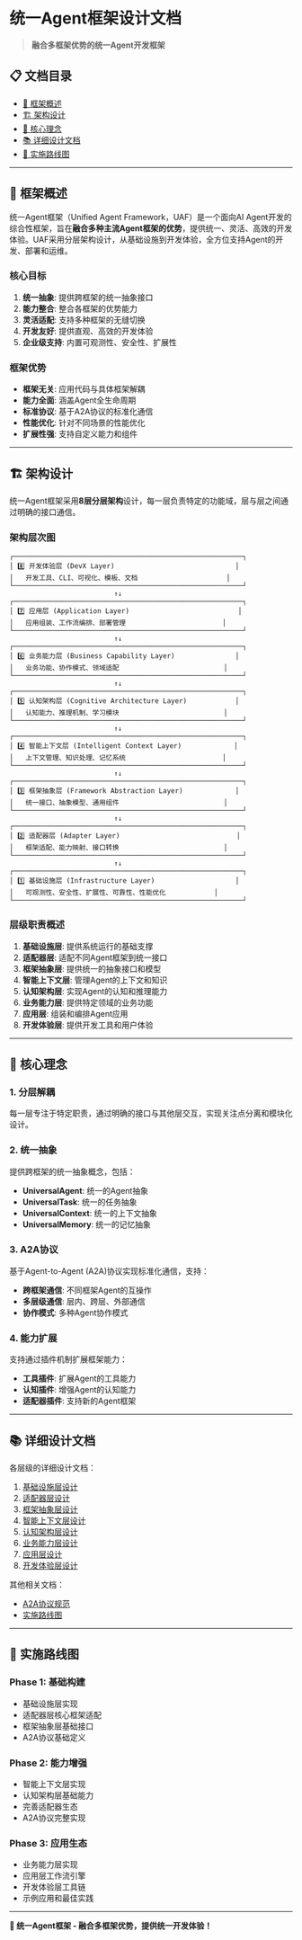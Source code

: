 # 统一Agent框架设计文档

> **融合多框架优势的统一Agent开发框架**

## 📋 文档目录

- [🎯 框架概述](#-框架概述)
- [🏗️ 架构设计](#️-架构设计)
- [🧠 核心理念](#-核心理念)
- [📚 详细设计文档](#-详细设计文档)
- [🚀 实施路线图](#-实施路线图)

---

## 🎯 框架概述

统一Agent框架（Unified Agent Framework，UAF）是一个面向AI Agent开发的综合性框架，旨在**融合多种主流Agent框架的优势**，提供统一、灵活、高效的开发体验。UAF采用分层架构设计，从基础设施到开发体验，全方位支持Agent的开发、部署和运维。

### 核心目标

1. **统一抽象**: 提供跨框架的统一抽象接口
2. **能力整合**: 整合各框架的优势能力
3. **灵活适配**: 支持多种框架的无缝切换
4. **开发友好**: 提供直观、高效的开发体验
5. **企业级支持**: 内置可观测性、安全性、扩展性

### 框架优势

- **框架无关**: 应用代码与具体框架解耦
- **能力全面**: 涵盖Agent全生命周期
- **标准协议**: 基于A2A协议的标准化通信
- **性能优化**: 针对不同场景的性能优化
- **扩展性强**: 支持自定义能力和组件

---

## 🏗️ 架构设计

统一Agent框架采用**8层分层架构**设计，每一层负责特定的功能域，层与层之间通过明确的接口通信。

### 架构层次图

```
┌─────────────────────────────────────────────────────────┐
│ 8️⃣ 开发体验层 (DevX Layer)                              │
│   开发工具、CLI、可视化、模板、文档                      │
└─────────────────────────────────────────────────────────┘
                          ↑↓
┌─────────────────────────────────────────────────────────┐
│ 7️⃣ 应用层 (Application Layer)                           │
│   应用组装、工作流编排、部署管理                        │
└─────────────────────────────────────────────────────────┘
                          ↑↓
┌─────────────────────────────────────────────────────────┐
│ 6️⃣ 业务能力层 (Business Capability Layer)               │
│   业务功能、协作模式、领域适配                          │
└─────────────────────────────────────────────────────────┘
                          ↑↓
┌─────────────────────────────────────────────────────────┐
│ 5️⃣ 认知架构层 (Cognitive Architecture Layer)            │
│   认知能力、推理机制、学习模块                          │
└─────────────────────────────────────────────────────────┘
                          ↑↓
┌─────────────────────────────────────────────────────────┐
│ 4️⃣ 智能上下文层 (Intelligent Context Layer)             │
│   上下文管理、知识处理、记忆系统                        │
└─────────────────────────────────────────────────────────┘
                          ↑↓
┌─────────────────────────────────────────────────────────┐
│ 3️⃣ 框架抽象层 (Framework Abstraction Layer)             │
│   统一接口、抽象模型、通用组件                          │
└─────────────────────────────────────────────────────────┘
                          ↑↓
┌─────────────────────────────────────────────────────────┐
│ 2️⃣ 适配器层 (Adapter Layer)                             │
│   框架适配、能力映射、接口转换                          │
└─────────────────────────────────────────────────────────┘
                          ↑↓
┌─────────────────────────────────────────────────────────┐
│ 1️⃣ 基础设施层 (Infrastructure Layer)                    │
│   可观测性、安全性、扩展性、可靠性、性能优化            │
└─────────────────────────────────────────────────────────┘
```

### 层级职责概述

1. **基础设施层**: 提供系统运行的基础支撑
2. **适配器层**: 适配不同Agent框架到统一接口
3. **框架抽象层**: 提供统一的抽象接口和模型
4. **智能上下文层**: 管理Agent的上下文和知识
5. **认知架构层**: 实现Agent的认知和推理能力
6. **业务能力层**: 提供特定领域的业务功能
7. **应用层**: 组装和编排Agent应用
8. **开发体验层**: 提供开发工具和用户体验

---

## 🧠 核心理念

### 1. 分层解耦

每一层专注于特定职责，通过明确的接口与其他层交互，实现关注点分离和模块化设计。

### 2. 统一抽象

提供跨框架的统一抽象概念，包括：
- **UniversalAgent**: 统一的Agent抽象
- **UniversalTask**: 统一的任务抽象
- **UniversalContext**: 统一的上下文抽象
- **UniversalMemory**: 统一的记忆抽象

### 3. A2A协议

基于Agent-to-Agent (A2A)协议实现标准化通信，支持：
- **跨框架通信**: 不同框架Agent的互操作
- **多层级通信**: 层内、跨层、外部通信
- **协作模式**: 多种Agent协作模式

### 4. 能力扩展

支持通过插件机制扩展框架能力：
- **工具插件**: 扩展Agent的工具能力
- **认知插件**: 增强Agent的认知能力
- **适配器插件**: 支持新的Agent框架

---

## 📚 详细设计文档

各层级的详细设计文档：

1. [基础设施层设计](./infrastructure_layer/README.md)
2. [适配器层设计](./adapter_layer/README.md)
3. [框架抽象层设计](./framework_abstraction_layer/README.md)
4. [智能上下文层设计](./intelligent_context_layer/README.md)
5. [认知架构层设计](./cognitive_architecture_layer/README.md)
6. [业务能力层设计](./business_capability_layer/README.md)
7. [应用层设计](./application_layer/README.md)
8. [开发体验层设计](./devx_layer/README.md)

其他相关文档：

- [A2A协议规范](./a2a_protocol/README.md)
- [实施路线图](./ROADMAP.md)

---

## 🚀 实施路线图

### Phase 1: 基础构建

- 基础设施层实现
- 适配器层核心框架适配
- 框架抽象层基础接口
- A2A协议基础定义

### Phase 2: 能力增强

- 智能上下文层实现
- 认知架构层基础能力
- 完善适配器生态
- A2A协议完整实现

### Phase 3: 应用生态

- 业务能力层实现
- 应用层工作流引擎
- 开发体验层工具链
- 示例应用和最佳实践

---

**🎉 统一Agent框架 - 融合多框架优势，提供统一开发体验！**